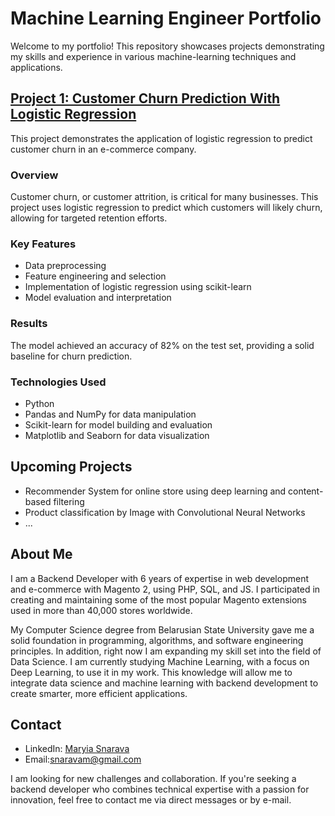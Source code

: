 # Machine Learning Engineer Portfolio

Welcome to my portfolio! This repository showcases projects demonstrating my skills and experience in various machine-learning techniques and applications.

## [Project 1: Customer Churn Prediction With Logistic Regression](https://github.com/maria-snarava/portfolio-ml/blob/main/CustomerChurnPrediction.ipynb)

This project demonstrates the application of logistic regression to predict customer churn in an e-commerce company.

### Overview
Customer churn, or customer attrition, is critical for many businesses. This project uses logistic regression to predict which customers will likely churn, allowing for targeted retention efforts.

### Key Features
- Data preprocessing 
- Feature engineering and selection
- Implementation of logistic regression using scikit-learn
- Model evaluation and interpretation

### Results
The model achieved an accuracy of 82% on the test set, providing a solid baseline for churn prediction.

### Technologies Used
- Python
- Pandas and NumPy for data manipulation
- Scikit-learn for model building and evaluation
- Matplotlib and Seaborn for data visualization

## Upcoming Projects
- Recommender System for online store using deep learning and content-based filtering
- Product classification by Image with Convolutional Neural Networks
- ...


## About Me
I am a Backend Developer with 6 years of expertise in web development and  e-commerce with Magento 2, using PHP, SQL, and JS. I participated in creating and maintaining some of the most popular Magento extensions used in more than 40,000 stores worldwide.

My Computer Science degree from Belarusian State University gave me a solid foundation in programming, algorithms, and software engineering principles. In addition, right now I am expanding my skill set into the field of Data Science. I am currently studying Machine Learning, with a focus on Deep Learning, to use it in my work. This knowledge will allow me to integrate data science and machine learning with backend development to create smarter, more efficient applications.

## Contact
- LinkedIn: [Maryia Snarava](https://www.linkedin.com/in/maryia-snarava/)
- Email:snaravam@gmail.com

I am looking for new challenges and collaboration. If you're seeking a backend developer who combines technical expertise with a passion for innovation, feel free to contact me via direct messages or by e-mail.
